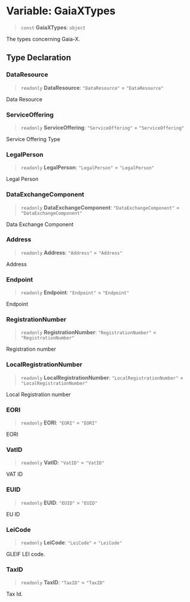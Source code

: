 # Variable: GaiaXTypes

> `const` **GaiaXTypes**: `object`

The types concerning Gaia-X.

## Type Declaration

### DataResource

> `readonly` **DataResource**: `"DataResource"` = `"DataResource"`

Data Resource

### ServiceOffering

> `readonly` **ServiceOffering**: `"ServiceOffering"` = `"ServiceOffering"`

Service Offering Type

### LegalPerson

> `readonly` **LegalPerson**: `"LegalPerson"` = `"LegalPerson"`

Legal Person

### DataExchangeComponent

> `readonly` **DataExchangeComponent**: `"DataExchangeComponent"` = `"DataExchangeComponent"`

Data Exchange Component

### Address

> `readonly` **Address**: `"Address"` = `"Address"`

Address

### Endpoint

> `readonly` **Endpoint**: `"Endpoint"` = `"Endpoint"`

Endpoint

### RegistrationNumber

> `readonly` **RegistrationNumber**: `"RegistrationNumber"` = `"RegistrationNumber"`

Registration number

### LocalRegistrationNumber

> `readonly` **LocalRegistrationNumber**: `"LocalRegistrationNumber"` = `"LocalRegistrationNumber"`

Local Registration number

### EORI

> `readonly` **EORI**: `"EORI"` = `"EORI"`

EORI

### VatID

> `readonly` **VatID**: `"VatID"` = `"VatID"`

VAT ID

### EUID

> `readonly` **EUID**: `"EUID"` = `"EUID"`

EU ID

### LeiCode

> `readonly` **LeiCode**: `"LeiCode"` = `"LeiCode"`

GLEIF LEI code.

### TaxID

> `readonly` **TaxID**: `"TaxID"` = `"TaxID"`

Tax Id.
